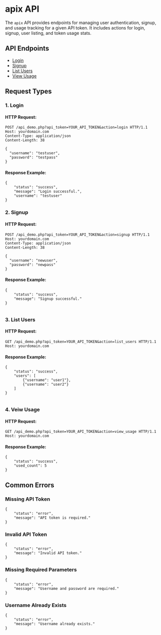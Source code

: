 # apix API

The `apix` API provides endpoints for managing user authentication, signup, and usage tracking for a given API token. It includes actions for login, signup, user listing, and token usage stats.

## API Endpoints

- [Login](#login)
- [Signup](#signup)
- [List Users](#list-users)
- [View Usage](#view-usage)

## Request Types

### 1. Login

#### HTTP Request:

```http
POST /api_demo.php?api_token=YOUR_API_TOKEN&action=login HTTP/1.1
Host: yourdomain.com
Content-Type: application/json
Content-Length: 38

{
  "username": "testuser",
  "password": "testpass"
}
```
#### Response Example:
```http
{
    "status": "success",
    "message": "Login successful.",
    "username": "testuser"
}

```

### 2. Signup

#### HTTP Request:

```http
POST /api_demo.php?api_token=YOUR_API_TOKEN&action=signup HTTP/1.1
Host: yourdomain.com
Content-Type: application/json
Content-Length: 38

{
  "username": "newuser",
  "password": "newpass"
}

```
#### Response Example:
```http
{
    "status": "success",
    "message": "Signup successful."
}


```
### 3. List Users

#### HTTP Request:

```http
GET /api_demo.php?api_token=YOUR_API_TOKEN&action=list_users HTTP/1.1
Host: yourdomain.com

```
#### Response Example:
```http
{
    "status": "success",
    "users": [
        {"username": "user1"},
        {"username": "user2"}
    ]
}


```
### 4. Veiw Usage

#### HTTP Request:

```http
GET /api_demo.php?api_token=YOUR_API_TOKEN&action=view_usage HTTP/1.1
Host: yourdomain.com
```
#### Response Example:
```http
{
    "status": "success",
    "used_count": 5
}

```
## Common Errors
### Missing API Token
```http
{
    "status": "error",
    "message": "API token is required."
}

```
### Invalid API Token
```http
{
    "status": "error",
    "message": "Invalid API token."
}

```
### Missing Required Parameters
```http
{
    "status": "error",
    "message": "Username and password are required."
}

```
### Username Already Exists
```http
{
    "status": "error",
    "message": "Username already exists."
}

```
